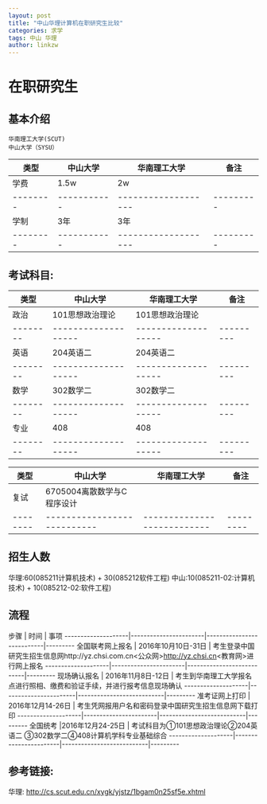 ```yaml
---
layout: post
title: "中山华理计算机在职研究生比较"
categories: 求学
tags: 中山 华理
author: linkzw
---
```


# 在职研究生

## 基本介绍

	华南理工大学(SCUT)
	中山大学（SYSU）


类型	| 中山大学	| 华南理工大学		| 备注
--------|-----------|-------------------|---------
学费	| 1.5w		| 2w    			|
--------|-----------|-------------------|---------
学制	| 3年		| 3年
--------|-----------|-------------------|---------



## 考试科目:

类型	| 中山大学			| 华南理工大学		| 备注
--------|-------------------|-------------------|---------
政治	| 101思想政治理论	| 101思想政治理论 	| 
--------|-------------------|-------------------|---------
英语	| 204英语二 		| 204英语二			|
--------|-------------------|-------------------|---------
数学	| 302数学二			| 302数学二			|
--------|-------------------|-------------------|---------
专业	| 408 				| 408				|
--------|-------------------|-------------------|---------


类型	| 中山大学					| 华南理工大学				| 备注 
--------|---------------------------|---------------------------|---------
复试	| 6705004离散数学与C程序设计|
--------|---------------------------|---------------------------|---------

## 招生人数

华理:60(085211计算机技术) + 30(085212软件工程)
中山:10(085211-02:计算机技术) + 10(085212-02:软件工程)



## 流程


步骤				| 时间					| 事项
--------------------|-----------------------|---------------------------|---------
全国联考网上报名 	| 2016年10月10日-31日	| 考生登录中国研究生招生信息网http://yz.chsi.com.cn<公众网>http://yz.chsi.cn<教育网>进行网上报名
--------------------|-----------------------|---------------------------|---------
现场确认报名		| 2016年11月8日-12日	| 考生到华南理工大学报名点进行照相、缴费和验证手续，并进行报考信息现场确认
--------------------|-----------------------|---------------------------|---------
准考证网上打印		| 2016年12月14-26日		| 考生凭网报用户名和密码登录中国研究生招生信息网下载打印
--------------------|-----------------------|---------------------------|---------
全国统考			|2016年12月24-25日		| 考试科目为①101思想政治理论②204英语二 ③302数学二④408计算机学科专业基础综合
--------------------|-----------------------|---------------------------|---------







## 参考链接:
华理: http://cs.scut.edu.cn/xygk/yjstz/1bgam0n25sf5e.xhtml